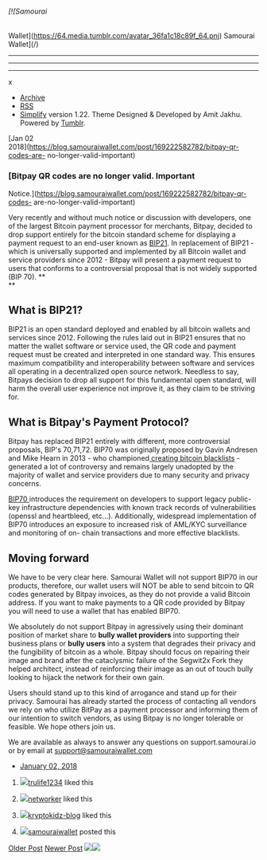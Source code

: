 ###### [![Samourai
Wallet](https://64.media.tumblr.com/avatar_36fa1c18c89f_64.pnj) Samourai
Wallet](/)

* * *

* * *

* * *

x

  * [Archive](/archive)
  * [RSS](https://blog.samouraiwallet.com/rss)
  * [Simplify](http://simplifytheme.tumblr.com) version 1.22. Theme Designed & Developed by [](http://amitjakhu.com)Amit Jakhu. Powered by [Tumblr](http://tumblr.com).

[Jan 02  
2018](https://blog.samouraiwallet.com/post/169222582782/bitpay-qr-codes-are-
no-longer-valid-important)

### [Bitpay QR codes are no longer valid. Important
Notice.](https://blog.samouraiwallet.com/post/169222582782/bitpay-qr-codes-
are-no-longer-valid-important)

Very recently and without much notice or discussion with developers, one of
the largest Bitcoin payment processor for merchants, Bitpay, decided to drop
support entirely for the bitcoin standard scheme for displaying a payment
request to an end-user known as
[BIP21](https://href.li/?https://github.com/bitcoin/bips/blob/master/bip-0021.mediawiki).
In replacement of BIP21 - which is universally supported and implemented by
all Bitcoin wallet and service providers since 2012 - Bitpay will present a
payment request to users that conforms to a controversial proposal that is not
widely supported (BIP 70). **  
**

## What is BIP21?

BIP21 is an open standard deployed and enabled by all bitcoin wallets and
services since 2012. Following the rules laid out in BIP21 ensures that no
matter the wallet software or service used, the QR code and payment request
must be created and interpreted in one standard way. This ensures maximum
compatibility and interoperability between software and services all operating
in a decentralized open source network. Needless to say, Bitpays decision to
drop all support for this fundamental open standard, will harm the overall
user experience not improve it, as they claim to be striving for.

## What is Bitpay's Payment Protocol?

Bitpay has replaced BIP21 entirely with different, more controversial
proposals, BIP's 70,71,72. BIP70 was originally proposed by Gavin Andresen and
Mike Hearn in 2013 - who championed[ creating bitcoin
blacklists](https://href.li/?https://www.reddit.com/r/Bitcoin/comments/1qmbtu/mike_hearn_chair_of_the_bitcoin_foundations_law/)
\- generated a lot of controversy and remains largely unadopted by the
majority of wallet and service providers due to many security and privacy
concerns.

[BIP70
](https://href.li/?https://github.com/bitcoin/bips/blob/master/bip-0070.mediawiki)introduces
the requirement on developers to support legacy public-key infrastructure
dependencies with known track records of vulnerabilities (openssl and
heartbleed, etc…). Additionally, widespread implementation of BIP70 introduces
an exposure to increased risk of AML/KYC surveillance and monitoring of on-
chain transactions and more effective blacklists.

## Moving forward

We have to be very clear here. Samourai Wallet will not support BIP70 in our
products, therefore, our wallet users will NOT be able to send bitcoin to QR
codes generated by Bitpay invoices, as they do not provide a valid Bitcoin
address. If you want to make payments to a QR code provided by Bitpay you will
need to use a wallet that has enabled BIP70.

We absolutely do not support Bitpay in agressively using their dominant
position of market share to **bully wallet providers** into supporting their
business plans or **bully users** into a system that degrades their privacy
and the fungibility of bitcoin as a whole. Bitpay should focus on repairing
their image and brand after the cataclysmic failure of the Segwit2x Fork they
helped architect, instead of reinforcing their image as an out of touch bully
looking to hijack the network for their own gain.

Users should stand up to this kind of arrogance and stand up for their
privacy. Samourai has already started the process of contacting all vendors we
rely on who utilize BitPay as a payment processor and informing them of our
intention to switch vendors, as using Bitpay is no longer tolerable or
feasible. We hope others join us.

We are available as always to answer any questions on support.samourai.io or
by email at support@samouraiwallet.com

  * [January 02, 2018](https://blog.samouraiwallet.com/post/169222582782/bitpay-qr-codes-are-no-longer-valid-important)

  1. [![](https://assets.tumblr.com/images/default_avatar/cone_open_16.png)](https://trulife1234.tumblr.com/ "Sharing Love ")[trulife1234](https://trulife1234.tumblr.com/ "Sharing Love") liked this 

  2. [![](https://64.media.tumblr.com/avatar_6c28a07ca3d2_16.pnj)](https://networker.tumblr.com/ "Tony's Rants ")[networker](https://networker.tumblr.com/ "Tony's Rants") liked this 

  3. [![](https://64.media.tumblr.com/avatar_7c8acd856cf5_16.pnj)](https://kryptokidz-blog.tumblr.com/ "KryptoKidz ")[kryptokidz-blog](https://kryptokidz-blog.tumblr.com/ "KryptoKidz") liked this 

  4. [![](https://64.media.tumblr.com/avatar_36fa1c18c89f_16.pnj)](https://blog.samouraiwallet.com/ "Samourai Wallet")[samouraiwallet](https://blog.samouraiwallet.com/ "Samourai Wallet") posted this 

[Older Post](https://blog.samouraiwallet.com/post/168785913782) [Newer
Post](https://blog.samouraiwallet.com/post/170574017907)
![](https://px.srvcs.tumblr.com/impixu?T=1653239660&J=eyJ0eXBlIjoidXJsIiwidXJsIjoiaHR0cDovL2Jsb2cuc2Ftb3VyYWl3YWxsZXQuY29tL3Bvc3QvMTY5MjIyNTgyNzgyL2JpdHBheS1xci1jb2Rlcy1hcmUtbm8tbG9uZ2VyLXZhbGlkLWltcG9ydGFudCIsInJlcXR5cGUiOjAsInJvdXRlIjoiL3Bvc3QvOmlkLzpzdW1tYXJ5Iiwibm9zY3JpcHQiOjF9&U=DILOLOINKN&K=213abd8e707623fa08ba774130c14e4bebe418ab4a7f7dff90a5c910a814c2e3&R=)![](https://px.srvcs.tumblr.com/impixu?T=1653239660&J=eyJ0eXBlIjoicG9zdCIsInVybCI6Imh0dHA6Ly9ibG9nLnNhbW91cmFpd2FsbGV0LmNvbS9wb3N0LzE2OTIyMjU4Mjc4Mi9iaXRwYXktcXItY29kZXMtYXJlLW5vLWxvbmdlci12YWxpZC1pbXBvcnRhbnQiLCJyZXF0eXBlIjowLCJyb3V0ZSI6Ii9wb3N0LzppZC86c3VtbWFyeSIsInBvc3RzIjpbeyJwb3N0aWQiOiIxNjkyMjI1ODI3ODIiLCJibG9naWQiOjIzNTE1Mjc3Mywic291cmNlIjozM31dLCJub3NjcmlwdCI6MX0=&U=GCFAPHNEBD&K=95230f37a8f192bc62f9e6d350ff42fd2df42bc748aaad0e60a9fc661fd3b868&R=)

